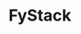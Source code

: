 # FyStack



[//]: # (nx g @nx/js:lib packages/fullstack-construct --publishable=true --importPath=@fy-stack/fullstack-construct)

[//]: # (npm version 0.0.125 --workspaces --workspaces-update)

[//]: # (npm publish --access public --workspaces)